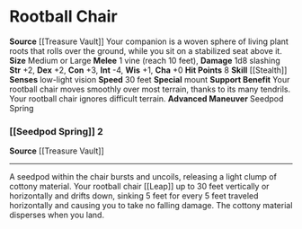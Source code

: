 ﻿---
burrow_speed: null
charisma: '+0'
climb_speed: null
constitution: '+3'
dexterity: '+2'
element: null
fly_speed: null
hp: '8'
id: '56'
intelligence: '-4'
land_speed: '30'
max_speed: '30'
name: Rootball Chair
rarity: Common
sense:
- low-light vision
size: Medium, Large
skill:
- '[[DATABASE/skill/Stealth|Stealth]]'
source: '[[DATABASE/source/Treasure Vault|Treasure Vault]]'
speed:
- 30 feet
strength: '+2'
strength_req: '2'
swim_speed: null
trait: null
type: Animal Companion
wisdom: '+1'

---
# Rootball Chair

**Source** [[Treasure Vault]] 
Your companion is a woven sphere of living plant roots that rolls over the ground, while you sit on a stabilized seat above it.
**Size** Medium or Large
**Melee** <span class="action-icon">1</span> vine (reach 10 feet), **Damage** 1d8 slashing
**Str** +2, **Dex** +2, **Con** +3, **Int** -4, **Wis** +1, **Cha** +0
**Hit Points** 8
**Skill** [[Stealth]] 
**Senses** low-light vision
**Speed** 30 feet
**Special** mount
**Support Benefit** Your rootball chair moves smoothly over most terrain, thanks to its many tendrils. Your rootball chair ignores difficult terrain.
**Advanced Maneuver** Seedpod Spring

### [[Seedpod Spring]] <span class="action-icon">2</span>

**Source** [[Treasure Vault]]

---
A seedpod within the chair bursts and uncoils, releasing a light clump of cottony material. Your rootball chair [[Leap]] up to 30 feet vertically or horizontally and drifts down, sinking 5 feet for every 5 feet traveled horizontally and causing you to take no falling damage. The cottony material disperses when you land.